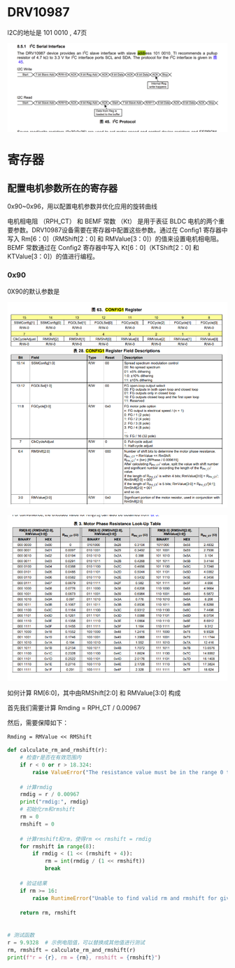 # DRV10987

I2C的地址是 101 0010 , 47页

![](./src/drv10987_i2c地址.png)

# 寄存器

## 配置电机参数所在的寄存器

0x90~0x96，用以配置电机参数并优化应用的旋转曲线

电机相电阻 （RPH_CT） 和 BEMF 常数 （Kt） 是用于表征 BLDC 电机的两个重要参数。DRV10987设备需要在寄存器中配置这些参数。通过在 Config1 寄存器中写入 Rm[6：0]（RMShift[2：0] 和 RMValue[3：0]）的值来设置电机相电阻。BEMF 常数通过在 Config2 寄存器中写入 Kt[6：0]（KTShift[2：0] 和 KTValue[3：0]）的值进行编程。

### 0x90

0X90的默认参数是

![](./src/drv10987_0x90.png)

![](./src/drv10987电阻真值表.png)


如何计算 RM[6:0]，其中由RMShift[2:0] 和 RMValue[3:0] 构成

首先我们需要计算 Rmding = RPH_CT / 0.00967

然后，需要保障如下：

```shell
Rmding = RMValue << RMShift
```


```python
def calculate_rm_and_rmshift(r):
    # 检查r是否在有效范围内
    if r < 0 or r > 18.324:
        raise ValueError("The resistance value must be in the range 0 to 18.324")

    # 计算rmdig
    rmdig = r / 0.00967
    print("rmdig:", rmdig)
    # 初始化rm和rmshift
    rm = 0
    rmshift = 0

    # 计算rmshift和rm，使得rm << rmshift = rmdig
    for rmshift in range(8):
        if rmdig < (1 << (rmshift + 4)):
            rm = int(rmdig / (1 << rmshift))
            break

    # 验证结果
    if rm >= 16:
        raise RuntimeError("Unable to find valid rm and rmshift for given r")

    return rm, rmshift


# 测试函数
r = 9.9328  # 示例电阻值，可以替换成其他值进行测试
rm, rmshift = calculate_rm_and_rmshift(r)
print(f"r = {r}, rm = {rm}, rmshift = {rmshift}")

```



